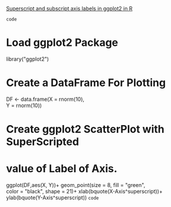 [Superscript and subscript axis labels in ggplot2 in R](https://www.geeksforgeeks.org/superscript-and-subscript-axis-labels-in-ggplot2-in-r/)

`code`
# Load ggplot2 Package 
library("ggplot2") 
  
# Create a DataFrame For Plotting 
DF <- data.frame(X = rnorm(10),                         
                 Y = rnorm(10)) 
  
# Create ggplot2 ScatterPlot with SuperScripted  
# value of Label of Axis. 
ggplot(DF,aes(X, Y))+ 
  geom_point(size = 8, fill = "green",  
             color = "black", shape = 21)+ 
  xlab(bquote(X-Axis^superscript))+ 
  ylab(bquote(Y-Axis^superscript))
  `code`
